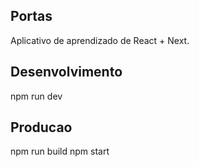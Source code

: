 ## Portas

Aplicativo de aprendizado de React + Next.

## Desenvolvimento 

npm run dev 

## Producao

npm run build 
npm start
